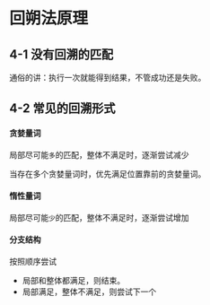 # 回朔法原理

## 4-1 没有回溯的匹配

通俗的讲：执行一次就能得到结果，不管成功还是失败。

## 4-2 常见的回溯形式

#### 贪婪量词

  局部尽可能`多`的匹配，整体不满足时，逐渐尝试减少

  当存在多个贪婪量词时，优先满足位置靠前的贪婪量词。

#### 惰性量词

  局部尽可能`少`的匹配，整体不满足时，逐渐尝试增加

#### 分支结构

  按照顺序尝试
  - 局部和整体都满足，则结束。
  - 局部满足，整体不满足，则尝试下一个